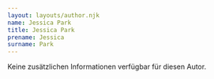 ```yaml
---
layout: layouts/author.njk
name: Jessica Park
title: Jessica Park
prename: Jessica
surname: Park
---
```

Keine zusätzlichen Informationen verfügbar für diesen Autor.
